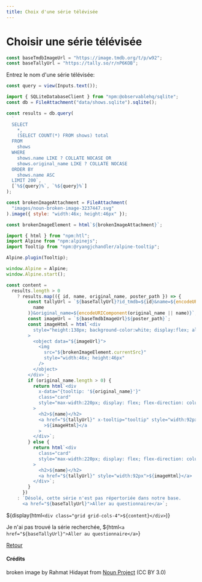 ```yaml
---
title: Choix d'une série télévisée
---
```


# Choisir une série télévisée

```js
const baseTmdbImageUrl = "https://image.tmdb.org/t/p/w92";
const baseTallyUrl = "https://tally.so/r/nP6KOB";
```

Entrez le nom d'une série télévisée:

```js
const query = view(Inputs.text());
```

```js
import { SQLiteDatabaseClient } from "npm:@observablehq/sqlite";
const db = FileAttachment("data/shows.sqlite").sqlite();
```

```js
const results = db.query(
  `
  SELECT
    *,
    (SELECT COUNT(*) FROM shows) total
  FROM
    shows
  WHERE
    shows.name LIKE ? COLLATE NOCASE OR
    shows.original_name LIKE ? COLLATE NOCASE
  ORDER BY
    shows.name ASC
  LIMIT 200`,
  [`%${query}%`, `%${query}%`]
);
```

```js
const brokenImageAttachment = FileAttachment(
  "images/noun-broken-image-3237447.svg"
).image({ style: "width:46x; height:46px" });
```

```js
const brokenImageElement = html`${brokenImageAttachment}`;
```

```js
import { html } from "npm:htl";
import Alpine from "npm:alpinejs";
import Tooltip from "npm:@ryangjchandler/alpine-tooltip";

Alpine.plugin(Tooltip);

window.Alpine = Alpine;
window.Alpine.start();
```

```js
const content =
  results.length > 0
    ? results.map(({ id, name, original_name, poster_path }) => {
        const tallyUrl = `${baseTallyUrl}?id_tmdb=${id}&name=${encodeURIComponent(
          name
        )}&original_name=${encodeURIComponent(original_name || name)}`;
        const imageUrl = `${baseTmdbImageUrl}${poster_path}`;
        const imageHtml = html`<div
          style="height:138px; background-color:white; display:flex; align-items:center; justify-content: center;"
        >
          <object data="${imageUrl}">
            <img
              src="${brokenImageElement.currentSrc}"
              style="width:46x; height:46px"
            />
          </object>
        </div>`;
        if (original_name.length > 0) {
          return html`<div
            x-data="{tooltip: '${original_name}'}"
            class="card"
            style="max-width:220px; display: flex; flex-direction: column; align-items: center; justify-content: center;"
          >
            <h2>${name}</h2>
            <a href="${tallyUrl}" x-tooltip="tooltip" style="width:92px"
              >${imageHtml}</a
            >
          </div>`;
        } else {
          return html`<div
            class="card"
            style="max-width:220px; display: flex; flex-direction: column; align-items: center; justify-content: center;"
          >
            <h2>${name}</h2>
            <a href="${tallyUrl}" style="width:92px">${imageHtml}</a>
          </div>`;
        }
      })
    : `Désolé, cette série n'est pas répertoriée dans notre base.
      <a href="${baseTallyUrl}">Aller au questionnaire</a>`;
```

${display(html`<div class="grid grid-cols-4">${content}</div>`)}

Je n'ai pas trouvé la série recherchée, ${html`<a href="${baseTallyUrl}">Aller au questionnaire</a>`}

<a href="./">Retour</a>

#### Crédits

broken image by Rahmat Hidayat from <a href="https://thenounproject.com/browse/icons/term/broken-image/" target="_blank" title="broken image Icons">Noun Project</a> (CC BY 3.0)
